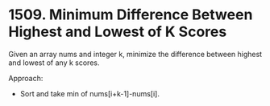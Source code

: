 # 1509. Minimum Difference Between Highest and Lowest of K Scores

Given an array nums and integer k, minimize the difference between highest and lowest of any k scores.

Approach:
- Sort and take min of nums[i+k-1]-nums[i].